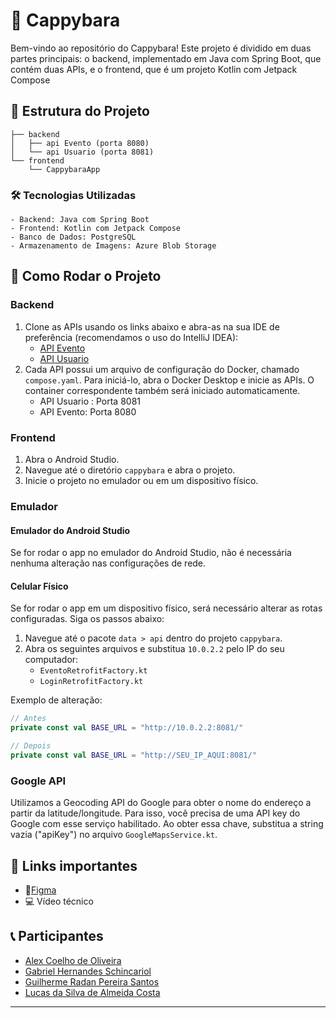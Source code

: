 

# 🦫 Cappybara
Bem-vindo ao repositório do Cappybara! Este projeto é dividido em duas partes principais: o backend, implementado em Java com Spring Boot, que contém duas APIs, e o frontend, que é um projeto Kotlin com Jetpack Compose

## 📂 Estrutura do Projeto

```
├── backend
│   ├── api Evento (porta 8080)
│   └── api Usuario (porta 8081)
└── frontend
    └── CappybaraApp
```

### 🛠️ Tecnologias Utilizadas
    - Backend: Java com Spring Boot
    - Frontend: Kotlin com Jetpack Compose
    - Banco de Dados: PostgreSQL
    - Armazenamento de Imagens: Azure Blob Storage

## 🚀 Como Rodar o Projeto

### Backend

1. Clone as APIs usando os links abaixo e abra-as na sua IDE de preferência (recomendamos o uso do IntelliJ IDEA):
    - [API Evento](https://github.com/GuilhermeRadan/cappybara-service-evento)
    - [API Usuario](https://github.com/GuilhermeRadan/cappybara-service-usuario)
2. Cada API possui um arquivo de configuração do Docker, chamado `compose.yaml`. Para iniciá-lo, abra o Docker Desktop e inicie as APIs. O container correspondente também será iniciado automaticamente.
    - API Usuario : Porta 8081
    - API Evento: Porta 8080

### Frontend

1. Abra o Android Studio.
2. Navegue até o diretório `cappybara` e abra o projeto.
3. Inicie o projeto no emulador ou em um dispositivo físico.

### Emulador

#### Emulador do Android Studio

Se for rodar o app no emulador do Android Studio, não é necessária nenhuma alteração nas configurações de rede.

#### Celular Físico

Se for rodar o app em um dispositivo físico, será necessário alterar as rotas configuradas. Siga os passos abaixo:

1. Navegue até o pacote `data > api` dentro do projeto `cappybara`.
2. Abra os seguintes arquivos e substitua `10.0.2.2` pelo IP do seu computador:
    - `EventoRetrofitFactory.kt`
    - `LoginRetrofitFactory.kt`

Exemplo de alteração:

```kotlin
// Antes
private const val BASE_URL = "http://10.0.2.2:8081/"

// Depois
private const val BASE_URL = "http://SEU_IP_AQUI:8081/"
```
### Google API
Utilizamos a Geocoding API do Google para obter o nome do endereço a partir da latitude/longitude. Para isso, você precisa de uma API key do Google com esse serviço habilitado. Ao obter essa chave, substitua a string vazia ("apiKey") no arquivo `GoogleMapsService.kt`.

## 🔗 Links importantes

- 🎨[Figma](https://www.figma.com/design/B3DTn5RlmunHxD8IKBEHPD/DESIGN-SYSTEM%3A-The-Cappybara-Project%3A-Enterprise-Challenge---ManageEngine?node-id=296-422&t=s6vNofi7TBjlnnIr-0)
- 💻 Vídeo técnico

## 📞 Participantes
- [Alex Coelho de Oliveira](https://www.linkedin.com/in/alex-coelho-de-oliveira/)
- [Gabriel Hernandes Schincariol](https://www.linkedin.com/in/gabrielschincariol/)
- [Guilherme Radan Pereira Santos](https://www.linkedin.com/in/guilherme-radan-pereira-santos-0bb65b194/)
- [Lucas da Silva de Almeida Costa](https://www.linkedin.com/in/lucas-costa-7a3b81201/)
---
